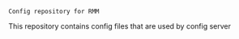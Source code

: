 ```
Config repository for RMM
```
This repository contains config files that are used by config server
